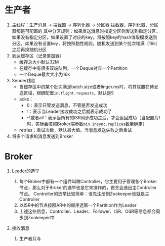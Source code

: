# 生产者
1. 主线程：生产消息 -> 拦截器 -> 序列化器 -> 分区器
    拦截器、序列化器、分区器都是可配置的
    其中分区规则：如果发送消息时指定分区则发送到指定分区，如果没有指定分区，如果设置了对应的key，将按照key的hash值取模发送到分区，如果没有设置key，将按照黏性规则，随机发送到某个批次堆满（16k）之后再换随机分区
2. 到达缓存区（记录累加器）
    * 缓存总大小默认32M
    * 在缓存中有很多双端队列，一个Deque对应一个Partition
    * 一个Deque最大大小为16k
3. Sender线程
   * 当缓存区中的某个批次满足batch.size或者linger.ms时，将其放置在待发送区域，根据配置`in.flight.requests`，默认是5
   * acks：
        * 0：表示只管发送消息，不管是否发送成功
        * 1：表示当Leader接收成功之后就表示成功了
        * -1或者all：表示当所有的ISR同步成功之后，才会返回成功（当配置为1时，实际会按照Broker端参数`min.insync.replicas`数量确定）
   * retries：重试次数，默认最大值。当消息发送失败之后重试
4. 将多个请求的消息发送到Broker

# Broker
1. Leader的选举
   1. 每个Broker中都有一个组件叫做Controller，它主要用于管理各个Broker节点，那么对于Broker的选举也是它来操作的，首先会选出主Controller节点。
        Controller的选举比较简单：谁先注册到Zookeeper谁就是主Controller
   2. 以ISR中的节点按照AR中的顺序选第一个Partition作为Leader
   3. 上述这些信息，Controller、Leader、Follower、ISR、OSR等信息都会同步到Zookeeper中

2. 接收消息
    1. 生产者只与

